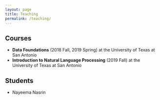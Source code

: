 ```yaml
---
layout: page
title: Teaching
permalink: /teaching/
---
```


## Courses

- <b>Data Foundations</b> (2018 Fall, 2019 Spring) at the University of Texas at San Antonio
- <b>Introduction to Natural Language Processing</b> (2019 Fall) at the University of Texas at San Antonio

## Students
 - Nayeema Nasrin
